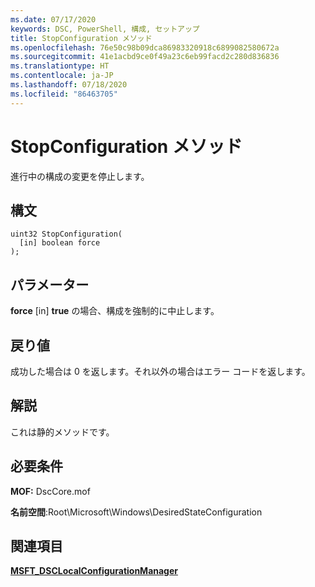 ```yaml
---
ms.date: 07/17/2020
keywords: DSC, PowerShell, 構成, セットアップ
title: StopConfiguration メソッド
ms.openlocfilehash: 76e50c98b09dca86983320918c6899082580672a
ms.sourcegitcommit: 41e1acbd9ce0f49a23c6eb99facd2c280d836836
ms.translationtype: HT
ms.contentlocale: ja-JP
ms.lasthandoff: 07/18/2020
ms.locfileid: "86463705"
---
```

# <a name="stopconfiguration-method"></a>StopConfiguration メソッド

進行中の構成の変更を停止します。

## <a name="syntax"></a>構文

```mof
uint32 StopConfiguration(
  [in] boolean force
);
```

## <a name="parameters"></a>パラメーター

**force** \[in\] **true** の場合、構成を強制的に中止します。

## <a name="return-value"></a>戻り値

成功した場合は 0 を返します。それ以外の場合はエラー コードを返します。

## <a name="remarks"></a>解説

これは静的メソッドです。

## <a name="requirements"></a>必要条件

**MOF:** DscCore.mof

**名前空間**:Root\Microsoft\Windows\DesiredStateConfiguration

## <a name="see-also"></a>関連項目

[**MSFT_DSCLocalConfigurationManager**](msft-dsclocalconfigurationmanager.md)
